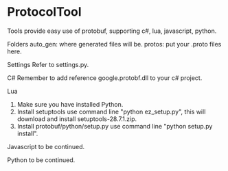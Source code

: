# ProtocolTool
Tools provide easy use of protobuf, supporting c#, lua, javascript, python.

Folders
auto_gen: where generated files will be.
protos: put your .proto files here.

Settings
Refer to settings.py.

C#
Remember to add reference google.protobf.dll to your c# project.

Lua
1. Make sure you have installed Python.
2. Install setuptools
use command line "python ez_setup.py", this will download and install setuptools-28.7.1.zip.
3. Install protobuf/python/setup.py
use command line "python setup.py install".

Javascript
to be continued.

Python
to be continued.
